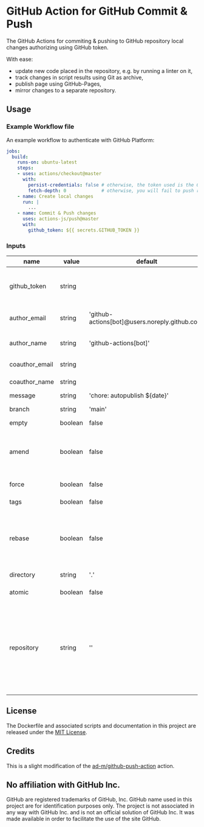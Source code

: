 # GitHub Action for GitHub Commit & Push

The GitHub Actions for commiting & pushing to GitHub repository local changes authorizing using GitHub token.

With ease:
- update new code placed in the repository, e.g. by running a linter on it,
- track changes in script results using Git as archive,
- publish page using GitHub-Pages,
- mirror changes to a separate repository.

## Usage

### Example Workflow file

An example workflow to authenticate with GitHub Platform:

```yaml
jobs:
  build:
    runs-on: ubuntu-latest
    steps:
    - uses: actions/checkout@master
      with:
        persist-credentials: false # otherwise, the token used is the GITHUB_TOKEN, instead of your personal token
        fetch-depth: 0             # otherwise, you will fail to push refs to dest repo
    - name: Create local changes
      run: |
        ...
    - name: Commit & Push changes
      uses: actions-js/push@master
      with:
        github_token: ${{ secrets.GITHUB_TOKEN }}
```

### Inputs

| name           | value   | default                     | description |
| -------------- | ------  | --------------------------- | ----------- |
| github_token   | string  |                             | Token for the repo. Can be passed in using `${{ secrets.GITHUB_TOKEN }}`. |
| author_email   | string  | 'github-actions[bot]@users.noreply.github.com' | Email used to configure user.email in `git config`. |
| author_name    | string  | 'github-actions[bot]'       | Name used to configure user.name in `git config`. |
| coauthor_email | string  |                             | Email used to make a co-authored commit. |
| coauthor_name  | string  |                             | Name used to make a co-authored commit. |
| message        | string  | 'chore: autopublish ${date}' | Commit message. |
| branch         | string  | 'main'                    | Destination branch to push changes. |
| empty          | boolean | false                       | Allow empty commit. |
| amend          | boolean | false                       | Determines if the commit should be amended. Needs to be used with `force` input to force push the amended commit. |
| force          | boolean | false                       | Determines if force push is used. |
| tags           | boolean | false                       | Determines if `--tags` is used. |
| rebase         | boolean | false                       | Determines if `git pull --rebase` is used before the push. This is useful if multiple actions try to push at the same time. |
| directory      | string  | '.'                         | Directory to change to before pushing. |
| atomic         | boolean | false                       | Determines if atomic push is used. |
| repository     | string  | ''                          | Repository name. Default or empty repository name represents current github repository. If you want to push to other repository, you should make a [personal access token](https://github.com/settings/tokens) and use it as the `github_token` input.  |

## License

The Dockerfile and associated scripts and documentation in this project are released under the [MIT License](LICENSE).

## Credits

This is a slight modification of the [ad-m/github-push-action](https://github.com/ad-m/github-push-action) action.

## No affiliation with GitHub Inc.

GitHub are registered trademarks of GitHub, Inc. GitHub name used in this project are for identification purposes only. The project is not associated in any way with GitHub Inc. and is not an official solution of GitHub Inc. It was made available in order to facilitate the use of the site GitHub.
